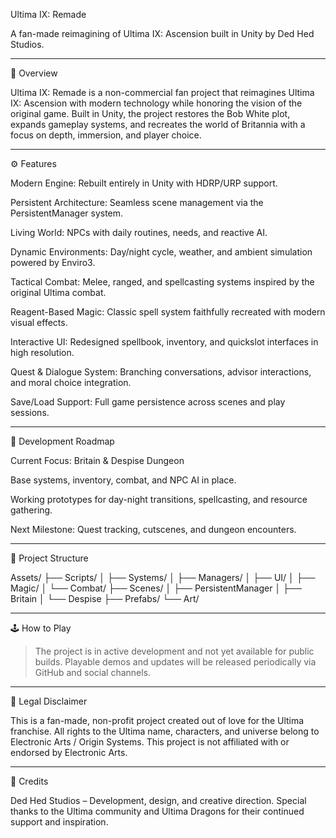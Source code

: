 Ultima IX: Remade

A fan-made reimagining of Ultima IX: Ascension built in Unity by Ded Hed Studios.


---

🏰 Overview

Ultima IX: Remade is a non-commercial fan project that reimagines Ultima IX: Ascension with modern technology while honoring the vision of the original game.
Built in Unity, the project restores the Bob White plot, expands gameplay systems, and recreates the world of Britannia with a focus on depth, immersion, and player choice.


---

⚙️ Features

Modern Engine: Rebuilt entirely in Unity with HDRP/URP support.

Persistent Architecture: Seamless scene management via the PersistentManager system.

Living World: NPCs with daily routines, needs, and reactive AI.

Dynamic Environments: Day/night cycle, weather, and ambient simulation powered by Enviro3.

Tactical Combat: Melee, ranged, and spellcasting systems inspired by the original Ultima combat.

Reagent-Based Magic: Classic spell system faithfully recreated with modern visual effects.

Interactive UI: Redesigned spellbook, inventory, and quickslot interfaces in high resolution.

Quest & Dialogue System: Branching conversations, advisor interactions, and moral choice integration.

Save/Load Support: Full game persistence across scenes and play sessions.



---

🧭 Development Roadmap

Current Focus: Britain & Despise Dungeon

Base systems, inventory, combat, and NPC AI in place.

Working prototypes for day-night transitions, spellcasting, and resource gathering.

Next Milestone: Quest tracking, cutscenes, and dungeon encounters.



---

🧱 Project Structure

Assets/
 ├── Scripts/
 │   ├── Systems/
 │   ├── Managers/
 │   ├── UI/
 │   ├── Magic/
 │   └── Combat/
 ├── Scenes/
 │   ├── PersistentManager
 │   ├── Britain
 │   └── Despise
 ├── Prefabs/
 └── Art/


---

🕹️ How to Play

> The project is in active development and not yet available for public builds.
Playable demos and updates will be released periodically via GitHub and social channels.




---

📜 Legal Disclaimer

This is a fan-made, non-profit project created out of love for the Ultima franchise.
All rights to the Ultima name, characters, and universe belong to Electronic Arts / Origin Systems.
This project is not affiliated with or endorsed by Electronic Arts.


---

🤝 Credits

Ded Hed Studios – Development, design, and creative direction.
Special thanks to the Ultima community and Ultima Dragons for their continued support and inspiration.
